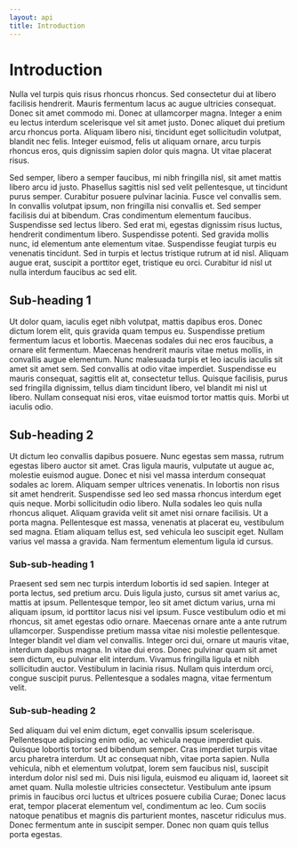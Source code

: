 ```yaml
---
layout: api
title: Introduction
---
```


# Introduction

Nulla vel turpis quis risus rhoncus rhoncus. Sed consectetur dui at libero facilisis hendrerit. Mauris fermentum lacus ac augue ultricies consequat. Donec sit amet commodo mi. Donec at ullamcorper magna. Integer a enim eu lectus interdum scelerisque vel sit amet justo. Donec aliquet dui pretium arcu rhoncus porta. Aliquam libero nisi, tincidunt eget sollicitudin volutpat, blandit nec felis. Integer euismod, felis ut aliquam ornare, arcu turpis rhoncus eros, quis dignissim sapien dolor quis magna. Ut vitae placerat risus.

Sed semper, libero a semper faucibus, mi nibh fringilla nisl, sit amet mattis libero arcu id justo. Phasellus sagittis nisl sed velit pellentesque, ut tincidunt purus semper. Curabitur posuere pulvinar lacinia. Fusce vel convallis sem. In convallis volutpat ipsum, non fringilla nisi convallis et. Sed semper facilisis dui at bibendum. Cras condimentum elementum faucibus. Suspendisse sed lectus libero. Sed erat mi, egestas dignissim risus luctus, hendrerit condimentum libero. Suspendisse potenti. Sed gravida mollis nunc, id elementum ante elementum vitae. Suspendisse feugiat turpis eu venenatis tincidunt. Sed in turpis et lectus tristique rutrum at id nisl. Aliquam augue erat, suscipit a porttitor eget, tristique eu orci. Curabitur id nisl ut nulla interdum faucibus ac sed elit.

## Sub-heading 1

Ut dolor quam, iaculis eget nibh volutpat, mattis dapibus eros. Donec dictum lorem elit, quis gravida quam tempus eu. Suspendisse pretium fermentum lacus et lobortis. Maecenas sodales dui nec eros faucibus, a ornare elit fermentum. Maecenas hendrerit mauris vitae metus mollis, in convallis augue elementum. Nunc malesuada turpis et leo iaculis iaculis sit amet sit amet sem. Sed convallis at odio vitae imperdiet. Suspendisse eu mauris consequat, sagittis elit at, consectetur tellus. Quisque facilisis, purus sed fringilla dignissim, tellus diam tincidunt libero, vel blandit mi nisl ut libero. Nullam consequat nisi eros, vitae euismod tortor mattis quis. Morbi ut iaculis odio.

## Sub-heading 2

Ut dictum leo convallis dapibus posuere. Nunc egestas sem massa, rutrum egestas libero auctor sit amet. Cras ligula mauris, vulputate ut augue ac, molestie euismod augue. Donec et nisi vel massa interdum consequat sodales ac lorem. Aliquam semper ultrices venenatis. In lobortis non risus sit amet hendrerit. Suspendisse sed leo sed massa rhoncus interdum eget quis neque. Morbi sollicitudin odio libero. Nulla sodales leo quis nulla rhoncus aliquet. Aliquam gravida velit sit amet nisi ornare facilisis. Ut a porta magna. Pellentesque est massa, venenatis at placerat eu, vestibulum sed magna. Etiam aliquam tellus est, sed vehicula leo suscipit eget. Nullam varius vel massa a gravida. Nam fermentum elementum ligula id cursus.

### Sub-sub-heading 1
Praesent sed sem nec turpis interdum lobortis id sed sapien. Integer at porta lectus, sed pretium arcu. Duis ligula justo, cursus sit amet varius ac, mattis at ipsum. Pellentesque tempor, leo sit amet dictum varius, urna mi aliquam ipsum, id porttitor lacus nisi vel ipsum. Fusce vestibulum odio et mi rhoncus, sit amet egestas odio ornare. Maecenas ornare ante a ante rutrum ullamcorper. Suspendisse pretium massa vitae nisi molestie pellentesque. Integer blandit vel diam vel convallis. Integer orci dui, ornare ut mauris vitae, interdum dapibus magna. In vitae dui eros. Donec pulvinar quam sit amet sem dictum, eu pulvinar elit interdum. Vivamus fringilla ligula et nibh sollicitudin auctor. Vestibulum in lacinia risus. Nullam quis interdum orci, congue suscipit purus. Pellentesque a sodales magna, vitae fermentum velit.

### Sub-sub-heading 2
Sed aliquam dui vel enim dictum, eget convallis ipsum scelerisque. Pellentesque adipiscing enim odio, ac vehicula neque imperdiet quis. Quisque lobortis tortor sed bibendum semper. Cras imperdiet turpis vitae arcu pharetra interdum. Ut ac consequat nibh, vitae porta sapien. Nulla vehicula, nibh et elementum volutpat, lorem sem faucibus nisl, suscipit interdum dolor nisl sed mi. Duis nisi ligula, euismod eu aliquam id, laoreet sit amet quam. Nulla molestie ultricies consectetur. Vestibulum ante ipsum primis in faucibus orci luctus et ultrices posuere cubilia Curae; Donec lacus erat, tempor placerat elementum vel, condimentum ac leo. Cum sociis natoque penatibus et magnis dis parturient montes, nascetur ridiculus mus. Donec fermentum ante in suscipit semper. Donec non quam quis tellus porta egestas.
